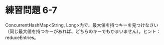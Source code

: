 # 練習問題 6-7

ConcurrentHashMap<String, Long>内で、最大値を持つキーを見つけなさい（同じ最大値を持つキーがあれば、どちらのキーでもかまいません）。ヒント：reduceEntries。
